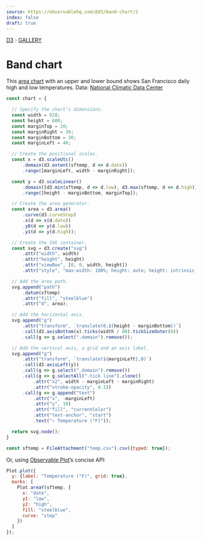 ```yaml
---
source: https://observablehq.com/@d3/band-chart/2
index: false
draft: true
---
```


<div style="color: grey; font: 13px/25.5px var(--sans-serif); text-transform: uppercase;"><h1 style="display: none;">Band chart</h1><a href="https://d3js.org/">D3</a> › <a href="/@d3/gallery">Gallery</a></div>

# Band chart

This [area chart](/@d3/area-chart/2) with an upper and lower bound shows San Francisco daily high and low temperatures. Data: [National Climatic Data Center](http://www.ncdc.noaa.gov/)

```js echo
const chart = {

  // Specify the chart’s dimensions.
  const width = 928;
  const height = 600;
  const marginTop = 20;
  const marginRight = 30;
  const marginBottom = 30;
  const marginLeft = 40;

  // Create the positional scales.
  const x = d3.scaleUtc()
      .domain(d3.extent(sftemp, d => d.date))
      .range([marginLeft, width - marginRight]);

  const y = d3.scaleLinear()
      .domain([d3.min(sftemp, d => d.low), d3.max(sftemp, d => d.high)]).nice(10)
      .range([height - marginBottom, marginTop]);

  // Create the area generator.
  const area = d3.area()
      .curve(d3.curveStep)
      .x(d => x(d.date))
      .y0(d => y(d.low))
      .y1(d => y(d.high));

  // Create the SVG container.
  const svg = d3.create("svg")
      .attr("width", width)
      .attr("height", height)
      .attr("viewBox", [0, 0, width, height])
      .attr("style", "max-width: 100%; height: auto; height: intrinsic;");

  // Add the area path.
  svg.append("path")
      .datum(sftemp)
      .attr("fill", "steelblue")
      .attr("d", area);

  // Add the horizontal axis.
  svg.append("g")
      .attr("transform", `translate(0,${height - marginBottom})`)
      .call(d3.axisBottom(x).ticks(width / 80).tickSizeOuter(0))
      .call(g => g.select(".domain").remove());

  // Add the vertical axis, a grid and an axis label.
  svg.append("g")
      .attr("transform", `translate(${marginLeft},0)`)
      .call(d3.axisLeft(y))
      .call(g => g.select(".domain").remove())
      .call(g => g.selectAll(".tick line").clone()
          .attr("x2", width - marginLeft - marginRight)
          .attr("stroke-opacity", 0.1))
      .call(g => g.append("text")
          .attr("x", -marginLeft)
          .attr("y", 10)
          .attr("fill", "currentColor")
          .attr("text-anchor", "start")
          .text("↑ Temperature (°F)"));

  return svg.node();
}
```

```js echo
const sftemp = FileAttachment("temp.csv").csv({typed: true});
```

Or, using [Observable Plot](/plot/)’s concise API:

```js echo
Plot.plot({
  y: {label: "Temperature (°F)", grid: true},
  marks: [
    Plot.areaY(sftemp, {
      x: "date",
      y1: "low",
      y2: "high",
      fill: "steelblue",
      curve: "step"
    })
  ]
});
```
